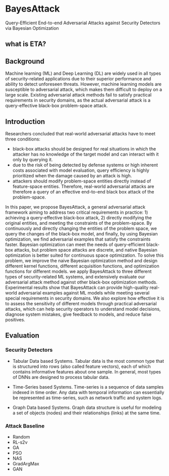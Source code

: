
# BayesAttack
Query-Efficient End-to-end Adversarial Attacks against Security Detectors via Bayesian Optimization

## what is ETA?

## Background
Machine learning (ML) and Deep Learning (DL) are widely used in all types of security-related applications due to their superior performance and ability to detect unforeseen threats. 
However, machine learning models are susceptible to adversarial attack, which makes them difficult to deploy on a large scale.
Existing adversarial attack methods fail to satisfy practical requirements in security domains, as the actual adversarial attack is a query-effective black-box problem-space attack.

## Introduction

Researchers concluded that real-world adversarial attacks have to meet three conditions: 
- black-box attacks should be designed for real situations in which the attacker has no knowledge of the target model and can interact with it only by querying it. 
- due to the risk of being detected by defense systems or high inherent costs associated with model evaluation, query efficiency is highly prioritized when the damage caused by an attack is high.
- attackers should modify problem-space entities directly instead of feature-space entities.
Therefore, real-world adversarial attacks are therefore a query of an effective end-to-end black box attack of the problem-space.

In this paper, we propose BayesAttack, a general adversarial attack framework aiming to address two critical requirements in practice: 1) achieving a query-effective black-box attack, 2) directly modifying the original entities, and meeting the constraints of the problem-space.
By continuously and directly changing the entities of the problem space, we query the changes of the black-box model, and finally, by using Bayesian optimization, we find adversarial examples that satisfy the constraints faster.
Bayesian optimization can meet the needs of query-efficient black-box attacks, but problem space attacks are discrete, and native Bayesian optimization is better suited for continuous space optimization.
To solve this problem, we improve the naive Bayesian optimization method and design different kernel functions,  different acquisition functions, and optimization functions for different models.
we apply BayesAttack to three different types of security-related ML systems, and extensively evaluate our adversarial attack method against other black-box optimization methods.
Experimental results show that BayesAttack can provide high-quality real-world adversarial examples against ML models while meeting several special requirements in security domains.
We also explore how effective it is to assess the sensitivity of different models through practical adversarial attacks, which can help security operators to understand model decisions, diagnose system mistakes, give feedback to models, and reduce false positives.


## Evaluation

### Security Detectors

- Tabular Data based Systems.
Tabular data is the most common type that is structured into rows (also called feature vectors), each of which contains informative features about one sample. In general, most types of DNNs are designed to process tabular data. 

- Time-Series based Systems.
Time-series is a sequence of data samples indexed in time order. Any data with temporal information can essentially be represented as time-series, such as network traffic and system logs.

- Graph Data based Systems.
Graph data structure is useful for modeling a set of objects (nodes) and their relationships (links) at the same time. 


### Attack Baseline
- Random
- RL-s2v
- GA
- PSO
- NAS
- GradArgMax
- GAN




